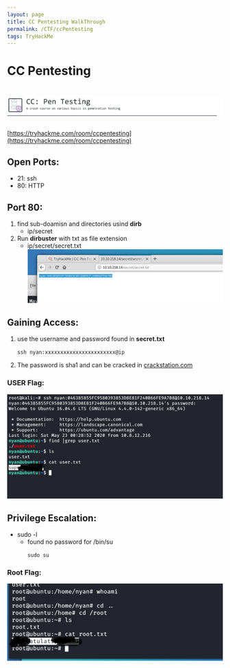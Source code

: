 ```yaml
---
layout: page
title: CC Pentesting WalkThrough
permalink: /CTF/ccPentesting
tags: TryHackMe
---
```

# CC Pentesting
# ![front](/images/ccpf/front.png)
[https://tryhackme.com/room/ccpentesting](https://tryhackme.com/room/ccpentesting)

## Open Ports:
  - 21: ssh
  - 80: HTTP
  
## Port 80:
1. find sub-doamisn and directories usind **dirb**
   - ip/secret
2. Run **dirbuster** with txt as file extension
   - ip/secret/secret.txt
![secret](/images/ccpf/p80s.png)
   
## Gaining Access:
 1. use the username and password found in **secret.txt**
    ```
    ssh nyan:xxxxxxxxxxxxxxxxxxxxxxx@ip
 	```
 2. The password is sha1 and can be cracked in [crackstation.com](crackstation.com)

### USER Flag:
![user_flag](/images/ccpf/user.png)
 


## Privilege Escalation:
 - sudo -l
    - found no password for /bin/su
      ```
      sudo su
      ```
  
### Root Flag:
![rootflag](/images/ccpf/root.png)
